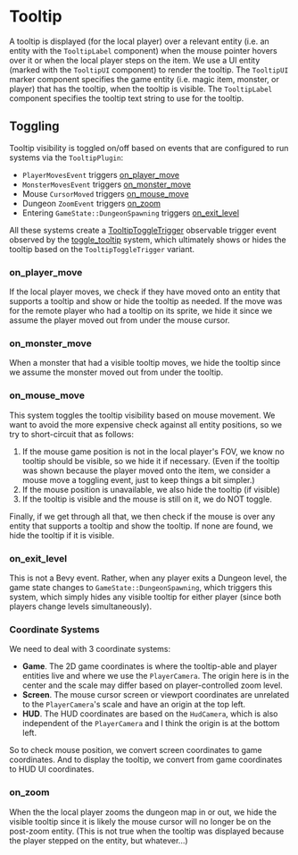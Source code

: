 # Tooltip

A tooltip is displayed (for the local player) over a relevant entity (i.e. an entity with the `TooltipLabel` component) when the mouse pointer hovers over it or when the local player steps on the item. We use a UI entity (marked with the `TooltipUI` component) to render the tooltip. The `TooltipUI` marker component specifies the game entity (i.e. magic item, monster, or player) that has the tooltip, when the tooltip is visible. The `TooltipLabel` component specifies the tooltip text string to use for the tooltip.

## Toggling

Tooltip visibility is toggled on/off based on events that are configured to run systems via the `TooltipPlugin`:

- `PlayerMovesEvent` triggers [on_player_move](./on_player_move.rs)
- `MonsterMovesEvent` triggers [on_monster_move](./on_monster_move.rs)
- Mouse `CursorMoved` triggers [on_mouse_move](./on_mouse_move.rs)
- Dungeon `ZoomEvent` triggers [on_zoom](./on_zoom.rs)
- Entering `GameState::DungeonSpawning` triggers [on_exit_level](./on_exit_level.rs)

All these systems create a [TooltipToggleTrigger](./toggle/trigger.rs) observable trigger event observed by the [toggle_tooltip](./toggle_tooltip.rs) system, which ultimately shows or hides the tooltip based on the `TooltipToggleTrigger` variant.

### on_player_move

If the local player moves, we check if they have moved onto an entity that supports a tooltip and show or hide the tooltip as needed. If the move was for the remote player who had a tooltip on its sprite, we hide it since we assume the player moved out from under the mouse cursor.

### on_monster_move

When a monster that had a visible tooltip moves, we hide the tooltip since we assume the monster moved out from under the tooltip.

### on_mouse_move

This system toggles the tooltip visibility based on mouse movement. We want to avoid the more expensive check against all entity positions, so we try to short-circuit that as follows:

1. If the mouse game position is not in the local player's FOV, we know no tooltip should be visible, so we hide it if necessary. (Even if the tooltip was shown because the player moved onto the item, we consider a mouse move a toggling event, just to keep things a bit simpler.)
2. If the mouse position is unavailable, we also hide the tooltip (if visible)
3. If the tooltip is visible and the mouse is still on it, we do NOT toggle.

Finally, if we get through all that, we then check if the mouse is over any entity that supports a tooltip and show the tooltip. If none are found, we hide the tooltip if it is visible.

### on_exit_level

This is not a Bevy event. Rather, when any player exits a Dungeon level, the game state changes to `GameState::DungeonSpawning`, which triggers this system, which simply hides any visible tooltip for either player (since both players change levels simultaneously).

### Coordinate Systems

We need to deal with 3 coordinate systems:

- **Game**. The 2D game coordinates is where the tooltip-able and player entities live and where we use the `PlayerCamera`. The origin here is in the center and the scale may differ based on player-controlled zoom level.
- **Screen**. The mouse cursor screen or viewport coordinates are unrelated to the `PlayerCamera`'s scale and have an origin at the top left.
- **HUD**. The HUD coordinates are based on the `HudCamera`, which is also independent of the `PlayerCamera` and I think the origin is at the bottom left.

So to check mouse position, we convert screen coordinates to game coordinates. And to display the tooltip, we convert from game coordinates to HUD UI coordinates.

### on_zoom

When the the local player zooms the dungeon map in or out, we hide the visible tooltip since it is likely the mouse cursor will no longer be on the post-zoom entity. (This is not true when the tooltip was displayed because the player stepped on the entity, but whatever...)
